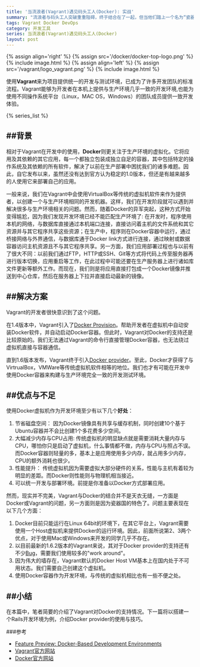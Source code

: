 ```yaml
---
title: '当流浪者(Vagrant)遇见码头工人(Docker): 实战'
summary: "流浪者与码头工人突破重重阻碍，终于结合在了一起，但当他们踏上一个名为“瓷器国”的地方时，却一下子撞上了一堵无形无象的高墙..."
tags: Vagrant Docker DevOps
category: 开发工具
series: 当流浪者(Vagrant)遇见码头工人(Docker)
layout: post
---
```

{% assign align='right' %}
{% assign src='/docker/docker-top-logo.png' %}
{% include image.html %}
{% assign align='left' %}
{% assign src='/vagrant/logo_vagrant.png' %}
{% include image.html %}

使用**Vagrant**来为项目提供统一的开发与测试环境，已成为了许多开发团队的标准流程。Vagrant能够为开发者在本机上提供与生产环境几乎一致的开发环境,也能为使用不同操作系统平台（Linux，MAC OS，Windows）的团队成员提供一致开发体验。

{% series_list %}

##背景
----
相对于Vagrant在开发中的使用，**Docker**则更关注于生产环境的虚拟化。它将应用及其依赖的其它应用，每一个都独立包装成独立自足的容器，其中包括特定的操作系统及其依赖的所有软件，解决了以前在生产部署中困扰我们的诸多难题。因此，自它发布以来，虽然还没有达到官方认为稳定的1.0版本，但还是有越来越多的人使用它来部署自己的应用。

一般来说，我们在Vagrant中会使用VirtualBox等传统的虚拟机软件来作为提供者，以创建一个与生产环境相同的开发机器。这样，我们在开发阶段就可以遇到并解决很多与生产环境相关的问题。然而，随着Docker的异军突起，这种方式开始变得尴尬，因为我们发现开发环境已经不能匹配生产环境了: 在开发时，程序使用本机的网络，与数据库直接通过本机端口连接，直接访问着主机的文件系统和其它资源并与其它程序共享这些资源；在生产中，程序则在Docker容器中运行，通过桥接网络与外界通信，与数据库通于Docker link方式进行连接，通过映射或数据容器访问主机资源且不与其它程序共享。另一方面，我们应用部署过程也与以前有了很大不同：以前我们通过FTP，HTTP或SSH、Git等方式将代码上传至服务器再进行版本切换，应用重启等工作，在此过程中可能还要在生产服务器上进行诸如库文件更新等额外工作。而现在，我们则是将应用直接打包成一个Docker镜像并推送到中心仓库，然后在服务器上下拉并直接启动最新的镜像。

##解决方案
----
Vagrant的开发者很快意识到了这个问题。

在1.4版本中，Vagrant引入了[Docker Provision](http://docs.vagrantup.com/v2/provisioning/docker.html)。帮助开发者在虚拟机中自动安装Docker软件，并自动启动Docker容器。但此时，Vagrant对Docker的支持还是比较原始的。我们无法通过Vagrant的命令行直接管理Docker容器，也无法绕过虚拟机直接与容器通信。

直到1.6版本发布，Vagrant终于引入[Docker provider](http://docs.vagrantup.com/v2/docker/index.html)。至此，Docker才获得了与VirtrualBox，VMWare等传统虚拟机软件相等的地位。我们也才有可能在开发中使用Docker容器来构建与生产环境完全一致的开发测试环境。

##优点与不足
----
使用Docker虚拟机作为开发环境至少有以下几个**好处**：

1. 节省磁盘空间： 因为Docker镜像具有共享与缓存机制，同时创建10个基于Ubuntu容器并不会比创建1个多花费多少空间。
2. 大幅减少内存与CPU占用: 传统虚拟机的明显缺点就是需要消耗大量内存与CPU，哪怕你只是启动了虚拟机，什么事情都不做，内存与CPU与照占不误。而Docker容器则轻量的多，基本上是应用使用多少内存，就占用多少内存，CPU的额外消耗也很少。
3. 性能提升： 传统虚拟机因为需要虚拟大部分硬件的关系，性能与主机有着较为明显的差距。而Docker则性能则与物理机相当接近。
4. 可以统一开发与部署环境。前提是你准备以Docker方式部署应用。

然而，现实并不完美，Vagrant与Docker的结合并不是天衣无缝，一方面是Docker或Vagrant的问题，另一方面则是因为瓷器国的特色了。问题主要表现在以下几个方面：

1. Docker目前只能运行在Linux 64bit的环境下，在其它平台上，Vagrant需要使用一个Host虚拟机来提供Docker的运行环境。因此，前面所说第2、3两个优点，对于使用Mac或Windows来开发的同学几乎不存在。
2. 以目前最新的1.6.2版本的Vagrant来说，其对于Docker provider的支持还有不少[Bug](https://github.com/mitchellh/vagrant/issues?state=open)，需要我们使用较多的"work around"。
3. 因为伟大的墙存在，Vagrant默认的Docker Host VM基本上在国内处于不可用状态。我们需要自己创建这个虚拟机。
4. 使用Docker容器作为开发环境，与传统的虚拟机相比也有一些不便之处。

##小结
----
在本篇中，笔者简要的介绍了Vagrant对Docker的支持情况。下一篇将以搭建一个Rails开发环境为例，介绍Docker provider的使用与技巧。
 
 

###参考
* [Feature Preview: Docker-Based Development Environments](https://www.vagrantup.com/blog/feature-preview-vagrant-1-6-docker-dev-environments.html)
* [Vagrant官方网站](http://www.vagrantup.com/)
* [Docker官方网站](https://www.docker.io/)
